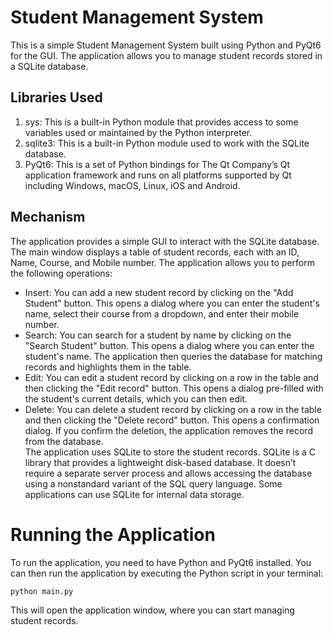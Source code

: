 # Student Management System
This is a simple Student Management System built using Python and PyQt6 for the GUI. The application allows you to manage student records stored in a SQLite database.  
## Libraries Used
1. sys: This is a built-in Python module that provides access to some variables used or maintained by the Python interpreter.  
2. sqlite3: This is a built-in Python module used to work with the SQLite database.  
3. PyQt6: This is a set of Python bindings for The Qt Company’s Qt application framework and runs on all platforms supported by Qt including Windows, macOS, Linux, iOS and Android.  
## Mechanism
The application provides a simple GUI to interact with the SQLite database. The main window displays a table of student records, each with an ID, Name, Course, and Mobile number. The application allows you to perform the following operations:  
* Insert: You can add a new student record by clicking on the "Add Student" button. This opens a dialog where you can enter the student's name, select their course from a dropdown, and enter their mobile number.  
* Search: You can search for a student by name by clicking on the "Search Student" button. This opens a dialog where you can enter the student's name. The application then queries the database for matching records and highlights them in the table.  
* Edit: You can edit a student record by clicking on a row in the table and then clicking the "Edit record" button. This opens a dialog pre-filled with the student's current details, which you can then edit.  
* Delete: You can delete a student record by clicking on a row in the table and then clicking the "Delete record" button. This opens a confirmation dialog. If you confirm the deletion, the application removes the record from the database.  
The application uses SQLite to store the student records. SQLite is a C library that provides a lightweight disk-based database. It doesn’t require a separate server process and allows accessing the database using a nonstandard variant of the SQL query language. Some applications can use SQLite for internal data storage.  
# Running the Application
To run the application, you need to have Python and PyQt6 installed. You can then run the application by executing the Python script in your terminal:
```commandline
python main.py
```

This will open the application window, where you can start managing student records.